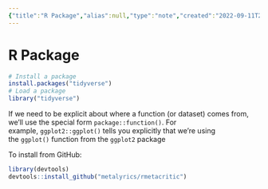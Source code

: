 ```yaml
---
{"title":"R Package","alias":null,"type":"note","created":"2022-09-11T20:20:44","modified":"2022-09-19T00:00:10","dg-publish":true,"sup":["[[R\\|R]]"],"state":"done","permalink":"/r-package/","dgPassFrontmatter":true,"updated":"2022-09-19T00:00:10"}
---
```



# R Package

```r
# Install a package
install.packages("tidyverse")
# Load a package
library("tidyverse")
```

If we need to be explicit about where a function (or dataset) comes from, we’ll use the special form `package::function()`. For example, `ggplot2::ggplot()` tells you explicitly that we’re using the `ggplot()` function from the `ggplot2` package

To install from GitHub:

```R
library(devtools)
devtools::install_github("metalyrics/rmetacritic")
```
